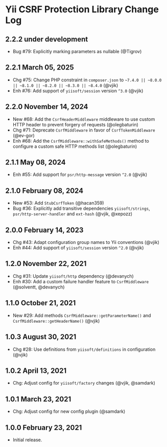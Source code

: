 # Yii CSRF Protection Library Change Log

## 2.2.2 under development

- Bug #79: Explicitly marking parameters as nullable (@Tigrov)

## 2.2.1 March 05, 2025

- Chg #75: Change PHP constraint in `composer.json` to `~7.4.0 || ~8.0.0 || ~8.1.0 || ~8.2.0 || ~8.3.0 || ~8.4.0` (@vjik)
- Enh #76: Add support of `yiisoft/session` version `^3.0` (@vjik)

## 2.2.0 November 14, 2024

- New #68: Add the `CsrfHeaderMiddleware` middleware to use custom HTTP header to prevent forgery of requests (@olegbaturin)
- Chg #71: Deprecate `CsrfMiddleware` in favor of `CsrfTokenMiddleware` (@ev-gor)
- Enh #68: Add the `CsrfMiddleware::withSafeMethods()` method to configure a custom safe HTTP methods list (@olegbaturin)

## 2.1.1 May 08, 2024

- Enh #55: Add support for `psr/http-message` version `^2.0` (@vjik)

## 2.1.0 February 08, 2024

- New #53: Add `StubCsrfToken` (@hacan359)
- Bug #36: Explicitly add transitive dependencies `yiisoft/strings`, `psr/http-server-handler`
  and `ext-hash` (@vjik, @xepozz)

## 2.0.0 February 14, 2023

- Chg #43: Adapt configuration group names to Yii conventions (@vjik)
- Enh #44: Add support of `yiisoft/session` version `^2.0` (@vjik)

## 1.2.0 November 22, 2021

- Chg #31: Update `yiisoft/http` dependency (@devanych)
- Enh #30: Add a custom failure handler feature to `CsrfMiddleware` (@solventt, @devanych)

## 1.1.0 October 21, 2021

- New #29: Add methods `CsrfMiddleware::getParameterName()` and `CsrfMiddleware::getHeaderName()` (@vjik)

## 1.0.3 August 30, 2021

- Chg #28: Use definitions from `yiisoft/definitions` in configuration (@vjik)

## 1.0.2 April 13, 2021

- Chg: Adjust config for `yiisoft/factory` changes (@vjik, @samdark)

## 1.0.1 March 23, 2021

- Chg: Adjust config for new config plugin (@samdark)

## 1.0.0 February 23, 2021

- Initial release.
